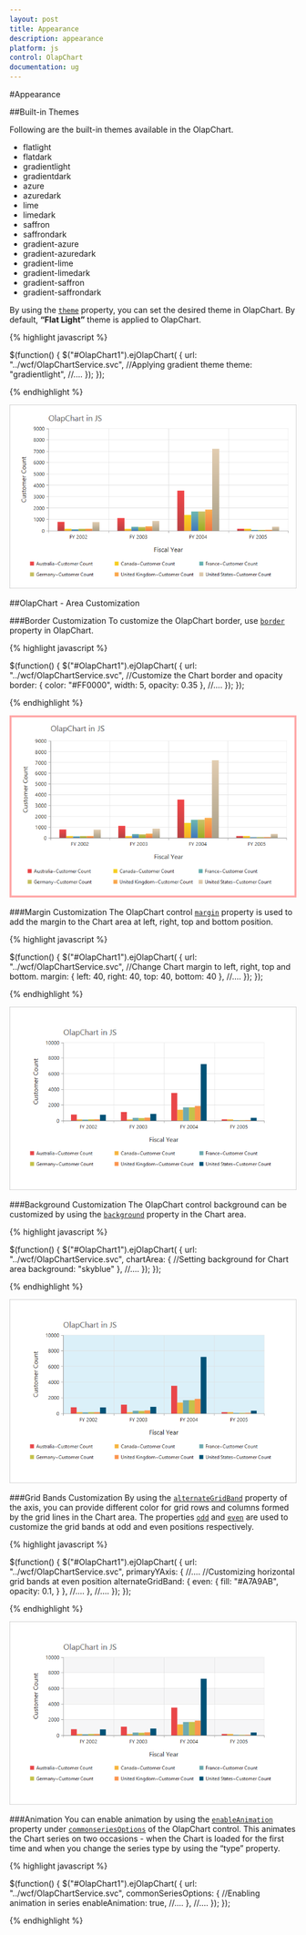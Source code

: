 ```yaml
---
layout: post
title: Appearance
description: appearance
platform: js
control: OlapChart
documentation: ug
---
```


#Appearance

##Built-in Themes

Following are the built-in themes available in the OlapChart.

* flatlight
* flatdark
* gradientlight
* gradientdark
* azure
* azuredark
* lime
* limedark
* saffron
* saffrondark
* gradient-azure
* gradient-azuredark
* gradient-lime
* gradient-limedark
* gradient-saffron
* gradient-saffrondark

By using the [`theme`](/js/api/ejchart#members:theme) property, you can set the desired theme in OlapChart. By default, **“Flat Light”** theme is applied to OlapChart.

{% highlight javascript %}

$(function()
{
    $("#OlapChart1").ejOlapChart(
    {
        url: "../wcf/OlapChartService.svc",
        //Applying gradient theme
        theme: "gradientlight",
        //....
    });
});

{% endhighlight %}

![](Appearance_images/themes.png)

##OlapChart - Area Customization

###Border Customization
To customize the OlapChart border, use [`border`](/js/api/ejchart#members:border) property in OlapChart.

{% highlight javascript %}

$(function()
{
    $("#OlapChart1").ejOlapChart(
    {
        url: "../wcf/OlapChartService.svc",
        //Customize the Chart border and opacity
        border:
        {
            color: "#FF0000",
            width: 5,
            opacity: 0.35
        },
        //....
    });
});

{% endhighlight %}

![](Appearance_images/bordercustomize.png)

###Margin Customization
The OlapChart control [`margin`](/js/api/ejchart#members:margin) property is used to add the margin to the Chart area at left, right, top and bottom position.

{% highlight javascript %}

$(function()
{
    $("#OlapChart1").ejOlapChart(
    {
        url: "../wcf/OlapChartService.svc",
        //Change Chart margin to left, right, top and bottom.
        margin:
        {
            left: 40,
            right: 40,
            top: 40,
            bottom: 40
        },
        //....
    });
});

{% endhighlight %}

![](Appearance_images/margincustomize.png)

###Background Customization
The OlapChart control background can be customized by using the [`background`](/js/api/ejchart#members:chartarea-background) property in the Chart area.

{% highlight javascript %}

$(function()
{
    $("#OlapChart1").ejOlapChart(
    {
        url: "../wcf/OlapChartService.svc",
        chartArea:
        {
            //Setting background for Chart area
            background: "skyblue"
        },
        //....
    });
});

{% endhighlight %}

![](Appearance_images/backgroundcutomize.png)

###Grid Bands Customization
By using the [`alternateGridBand`](/js/api/ejchart#members:primaryxaxis-alternategridband) property of the axis, you can provide different color for grid rows and columns formed by the grid lines in the Chart area. The properties [`odd`](/js/api/ejchart#members:primaryyaxis-alternategridband-odd) and [`even`](/js/api/ejchart#members:primaryyaxis-alternategridband-even) are used to customize the grid bands at odd and even positions respectively.

{% highlight javascript %}

$(function()
{
    $("#OlapChart1").ejOlapChart(
    {
        url: "../wcf/OlapChartService.svc",
        primaryYAxis:
        {
            //....
            //Customizing horizontal grid bands at even position
            alternateGridBand:
            {
                even:
                {
                    fill: "#A7A9AB",
                    opacity: 0.1,
                }
            },
            //....
        },
        //....
    });
});

{% endhighlight %}

![](Appearance_images/gridbands.png)

###Animation
You can enable animation by using the [`enableAnimation`](/js/api/ejchart#members:commonseriesoptions-enableanimation) property under [`commonseriesOptions`](/js/api/ejchart#members:commonseriesoptions) of the OlapChart control. This animates the Chart series on two occasions - when the Chart is loaded for the first time and when you change the series type by using the “type” property.

{% highlight javascript %}

$(function()
{
    $("#OlapChart1").ejOlapChart(
    {
        url: "../wcf/OlapChartService.svc",
        commonSeriesOptions:
        {
            //Enabling animation in series
            enableAnimation: true,
            //....
        },
        //....
    });
});

{% endhighlight %}
